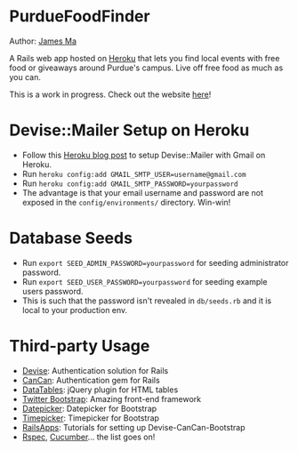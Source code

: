 PurdueFoodFinder
================

Author: [James Ma][]

A Rails web app hosted on [Heroku][] that lets you find local events with free food or giveaways around Purdue's campus. Live off free food as much as you can. 

This is a work in progress. Check out the website [here][]!

Devise::Mailer Setup on Heroku
==============================

- Follow this [Heroku blog post][] to setup Devise::Mailer with Gmail on Heroku.
- Run `heroku config:add GMAIL_SMTP_USER=username@gmail.com`
- Run `heroku config:add GMAIL_SMTP_PASSWORD=yourpassword`
- The advantage is that your email username and password are not exposed in the `config/environments/` directory. Win-win!

Database Seeds
==============
- Run `export SEED_ADMIN_PASSWORD=yourpassword` for seeding administrator password.
- Run `export SEED_USER_PASSWORD=yourpassword` for seeding example users password.
- This is such that the password isn't revealed in `db/seeds.rb` and it is local to your production env.

Third-party Usage
=================

- [Devise][]: Authentication solution for Rails
- [CanCan][]: Authentication gem for Rails
- [DataTables][]: jQuery plugin for HTML tables
- [Twitter Bootstrap][]: Amazing front-end framework
- [Datepicker][]: Datepicker for Bootstrap
- [Timepicker][]: Timepicker for Bootstrap
- [RailsApps][]: Tutorials for setting up Devise-CanCan-Bootstrap
- [Rspec][], [Cucumber][]... the list goes on!

[James Ma]: http://jamesma.info
[Heroku]: http://www.heroku.com/
[here]: http://purduefoodfinder.herokuapp.com/
[Devise]: https://github.com/plataformatec/devise
[CanCan]: https://github.com/ryanb/cancan
[DataTables]: http://datatables.net/
[Twitter Bootstrap]: http://twitter.github.com/bootstrap/
[Datepicker]: http://www.eyecon.ro/bootstrap-datepicker/
[Timepicker]: http://jdewit.github.com/bootstrap-timepicker/
[RailsApps]: http://railsapps.github.com/tutorial-rails-bootstrap-devise-cancan.html
[Rspec]: http://rspec.info/
[Cucumber]: http://cukes.info/
[Heroku blog post]: http://blog.heroku.com/archives/2009/11/9/tech_sending_email_with_gmail/